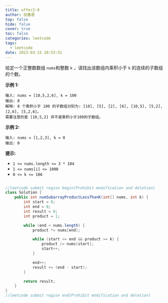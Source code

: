 ```yaml
---
title: offer2-9
author: 倪春恩
top: false
hide: false
cover: true
toc: false
categories: leetcode
tags:
  - leetcode
date: 2023-03-15 10:53:51
---
```


给定一个正整数数组 `nums`和整数 `k` ，请找出该数组内乘积小于 `k` 的连续的子数组的个数。



**示例 1:**

```
输入: nums = [10,5,2,6], k = 100
输出: 8
解释: 8 个乘积小于 100 的子数组分别为: [10], [5], [2], [6], [10,5], [5,2], [2,6], [5,2,6]。
需要注意的是 [10,5,2] 并不是乘积小于100的子数组。
```

**示例 2:**

```
输入: nums = [1,2,3], k = 0
输出: 0
```



**提示:**

- `1 <= nums.length <= 3 * 104`
- `1 <= nums[i] <= 1000`
- `0 <= k <= 106`

```java

//leetcode submit region begin(Prohibit modification and deletion)
class Solution {
    public int numSubarrayProductLessThanK(int[] nums, int k) {
        int start = 0;
        int end = 0;
        int result = 0;
        int product = 1;

        while (end < nums.length) {
            product *= nums[end];

            while (start <= end && product >= k) {
                product /= nums[start];
                start++;
            }

            end++;
            result += (end - start);
        }

        return result;
    }
}
//leetcode submit region end(Prohibit modification and deletion)
```
